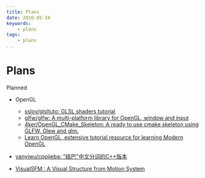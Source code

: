 ```yaml
---
title: Plans
date: 2016-05-18
keywords:
    - plans
tags:
    - plans
...
```


Plans
=====

Planned

-   OpenGL

    +   [ssloy/glsltuto: GLSL shaders tutorial](https://github.com/ssloy/glsltuto)
    +   [glfw/glfw: A multi-platform library for OpenGL, window and input](https://github.com/glfw/glfw)
    +   [4ker/OpenGL_CMake_Skeleton: A ready to use cmake skeleton using GLFW, Glew and glm.](https://github.com/4ker/OpenGL_CMake_Skeleton)
    +   [Learn OpenGL, extensive tutorial resource for learning Modern OpenGL](http://www.learnopengl.com/)

-   [yanyiwu/cppjieba: "结巴"中文分词的C++版本](https://github.com/yanyiwu/cppjieba)

-   [VisualSFM : A Visual Structure from Motion System](http://ccwu.me/vsfm/)
